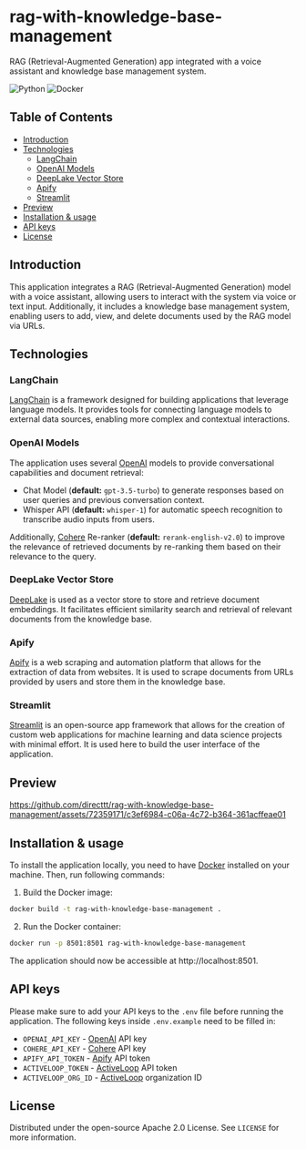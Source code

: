 # rag-with-knowledge-base-management

RAG (Retrieval-Augmented Generation) app integrated with a voice assistant and knowledge base management system.

![Python](https://img.shields.io/badge/Python-3776AB?style=for-the-badge&logo=python&logoColor=white)
![Docker](https://img.shields.io/badge/docker-%230db7ed.svg?style=for-the-badge&logo=docker&logoColor=white)

## Table of Contents
- [Introduction](#introduction)
- [Technologies](#technologies)
  - [LangChain](#langchain)
  - [OpenAI Models](#openai-models)
  - [DeepLake Vector Store](#deeplake-vector-store)
  - [Apify](#apify)
  - [Streamlit](#streamlit)
- [Preview](#preview)
- [Installation & usage](#installation--usage)
- [API keys](#api-keys)
- [License](#license)

## Introduction

This application integrates a RAG (Retrieval-Augmented Generation) model with a voice assistant, allowing users to interact with the system via voice or text input.
Additionally, it includes a knowledge base management system, enabling users to add, view, and delete documents used by the RAG model via URLs.

## Technologies

### LangChain
[LangChain](https://github.com/langchain-ai/langchain) is a framework designed for building applications that leverage language models. It provides tools for connecting language models to external data sources, enabling more complex and contextual interactions.

### OpenAI Models

The application uses several [OpenAI](https://platform.openai.com/) models to provide conversational capabilities and document retrieval:
- Chat Model (**default:** `gpt-3.5-turbo`) to generate responses based on user queries and previous conversation context.
- Whisper API (**default:** `whisper-1`) for automatic speech recognition to transcribe audio inputs from users.

Additionally, [Cohere](https://cohere.com/) Re-ranker (**default:** `rerank-english-v2.0`) to improve the relevance of retrieved documents by re-ranking them based on their relevance to the query.

### DeepLake Vector Store
[DeepLake](https://github.com/activeloopai/deeplake) is used as a vector store to store and retrieve document embeddings. It facilitates efficient similarity search and retrieval of relevant documents from the knowledge base.

### Apify
[Apify](https://apify.com/) is a web scraping and automation platform that allows for the extraction of data from websites. It is used to scrape documents from URLs provided by users and store them in the knowledge base.

### Streamlit
[Streamlit](https://github.com/streamlit/streamlit) is an open-source app framework that allows for the creation of custom web applications for machine learning and data science projects with minimal effort. It is used here to build the user interface of the application.

## Preview

https://github.com/directtt/rag-with-knowledge-base-management/assets/72359171/c3ef6984-c06a-4c72-b364-361acffeae01


## Installation & usage

To install the application locally, you need to have [Docker](https://docs.docker.com/get-docker/) installed on your machine.
Then, run following commands:

1. Build the Docker image:
```bash
docker build -t rag-with-knowledge-base-management .
```

2. Run the Docker container:
```bash
docker run -p 8501:8501 rag-with-knowledge-base-management
```

The application should now be accessible at http://localhost:8501.

## API keys
Please make sure to add your API keys to the `.env` file before running the application. The following keys inside `.env.example` need to be filled in:
- `OPENAI_API_KEY` - [OpenAI](https://platform.openai.com/) API key
- `COHERE_API_KEY` - [Cohere](https://cohere.com/) API key
- `APIFY_API_TOKEN` - [Apify](https://apify.com/) API token
- `ACTIVELOOP_TOKEN` - [ActiveLoop](https://activeloop.ai/) API token
- `ACTIVELOOP_ORG_ID` - [ActiveLoop](https://activeloop.ai/) organization ID

## License

Distributed under the open-source Apache 2.0 License. See `LICENSE` for more information.
